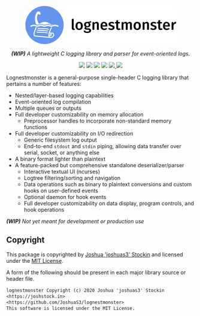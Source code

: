 <p align="center" id="lnm">
  <img src="/static/logobanner.png"/>
</p>
<p align="center">
  <i><b>(WIP)</b> A lightweight C logging library and parser for event-oriented logs.</i>
</p>
<p align="center">
  <img src="https://img.shields.io/github/license/joshuas3/lognestmonster?style=flat-square"/>
  <img src="https://img.shields.io/badge/version-0.3.0-informational?style=flat-square"/>
  <img src="https://img.shields.io/github/size/joshuas3/lognestmonster/src/c/lognestmonster.h?label=header%20size&style=flat-square"/>
  <img src="https://img.shields.io/codacy/grade/15048b0c7728497394651e295d61746b/dev?logo=codacy&style=flat-square"/>
  <a href="https://travis-ci.com/JoshuaS3/lognestmonster">
    <img src="https://img.shields.io/travis/joshuas3/lognestmonster/dev?logo=travis&style=flat-square"/>
  </a>
  <a href="https://github.com/JoshuaS3/lognestmonster/actions">
    <img src="https://img.shields.io/github/workflow/status/JoshuaS3/lognestmonster/C Header Unit Tests?label=C%20Header%20Unit%20Tests&logo=github&style=flat-square"/>
  </a>
<p>

Lognestmonster is a general-purpose single-header C logging library that pertains a number of features:
 - Nested/layer-based logging capabilities
 - Event-oriented log compilation
 - Multiple queues or outputs
 - Full developer customizability on memory allocation
   * Preprocessor handles to incorporate non-standard memory functions
 - Full developer customizability on I/O redirection
   * Generic filesystem log output
   * End-to-end `stdout` and `stdin` piping, allowing data transfer over serial, socket, or anything else
 - A binary format lighter than plaintext
 - A feature-packed but comprehensive standalone deserializer/parser
   * Interactive textual UI (ncurses)
   * Logtree filtering/sorting and navigation
   * Data operations such as binary to plaintext conversions and custom hooks on user-defined events
   * Optional daemon for hook events
   * Full developer customizability on data display, program controls, and hook operations

<i><b>(WIP)</b> Not yet meant for development or production use</i>

## Copyright

This package is copyrighted by [Joshua 'joshuas3' Stockin](https://joshstock.in/) and licensed under the [MIT License](LICENSE).

A form of the following should be present in each major library source or header file.
```
lognestmonster Copyright (c) 2020 Joshua 'joshuas3' Stockin
<https://joshstock.in>
<https://github.com/JoshuaS3/lognestmonster>
This software is licensed under the MIT License.
```
